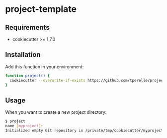 # project-template

## Requirements

- cookiecutter >= 1.7.0

## Installation

Add this function in your environment:

```bash
function project() {
  cookiecutter --overwrite-if-exists https://github.com/tperelle/project-template.git
}
```

## Usage

When you want to create a new project directory:

```bash
$ project
name [myproject]:
Initialized empty Git repository in /private/tmp/cookiecutter/myproject/.git/
```
